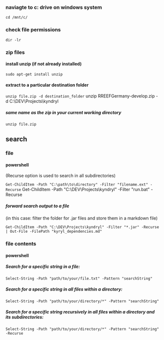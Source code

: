 ### naviagte to c: drive on windows system

```cd /mnt/c/```

### check file permissions
```dir -lr```

### zip files
#### install unzip (if not already installed)

```sudo apt-get install unzip```

#### extract to a particular destination folder

```unzip file.zip -d destination_folder```
unzip RREEFGermany-develop.zip -d C:\DEV\Projects\kyndryl
##### same name as the zip in your current working directory

```unzip file.zip```

## search 
### file
#### powershell
(Recurse option is used to search in all subdirectories)

```Get-ChildItem -Path "C:\path\to\directory" -Filter "filename.ext" -Recurse```
Get-ChildItem -Path "C:\DEV\Projects\kyndryl" -Filter "run.bat" -Recurse

##### forward search output to a file
(in this case: filter the folder for .jar files and store them in a markdown file)

```Get-ChildItem -Path "C:\DEV\Projects\kyndryl" -Filter "*.jar" -Recurse | Out-File -FilePath "kyryl_dependencies.md"```

### file contents
#### powershell
##### Search for a specific string in a file:
```Select-String -Path "path/to/your/file.txt" -Pattern "searchString"```

##### Search for a specific string in all files within a directory:
```Select-String -Path "path/to/your/directory/*" -Pattern "searchString"```

##### Search for a specific string recursively in all files within a directory and its subdirectories:
```Select-String -Path "path/to/your/directory/*" -Pattern "searchString" -Recurse```
